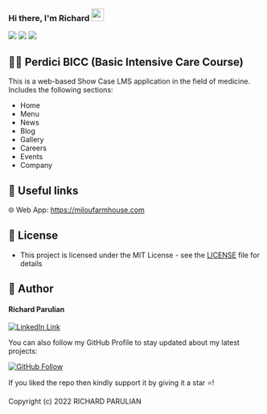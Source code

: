 ### Hi there, I'm  Richard <img src="https://media.giphy.com/media/hvRJCLFzcasrR4ia7z/giphy.gif" height="25px" width="25px">

<img src="https://github.com/richardparulian/dev-cms-company-profile/blob/main/assets/milou-1.png?raw=true">

<img src="https://github.com/richardparulian/dev-cms-company-profile/blob/main/assets/milou-2.png?raw=true">

<img src="https://github.com/richardparulian/dev-cms-company-profile/blob/main/assets/milou-3.png?raw=true">

<br>

## 🧑‍💻 Perdici BICC (Basic Intensive Care Course)
This is a web-based Show Case LMS application in the field of medicine. Includes the following sections:
- Home
- Menu
- News
- Blog
- Gallery
- Careers
- Events
- Company

## 🔗 Useful links

🌐 Web App: https://miloufarmhouse.com

## 🔑 License
- This project is licensed under the MIT License - see the [LICENSE](LICENSE.md) file for details

## 🧑 Author

#### Richard Parulian
[![LinkedIn Link](https://img.shields.io/badge/Connect-Richard-blue.svg?logo=linkedin&longCache=true&style=social&label=Connect
)](https://www.linkedin.com/in/richardparulian/)

You can also follow my GitHub Profile to stay updated about my latest projects:

[![GitHub Follow](https://img.shields.io/badge/Connect-Richard-blue.svg?logo=Github&longCache=true&style=social&label=Follow)](https://github.com/richardparulian)

If you liked the repo then kindly support it by giving it a star ⭐!

Copyright (c) 2022 RICHARD PARULIAN
